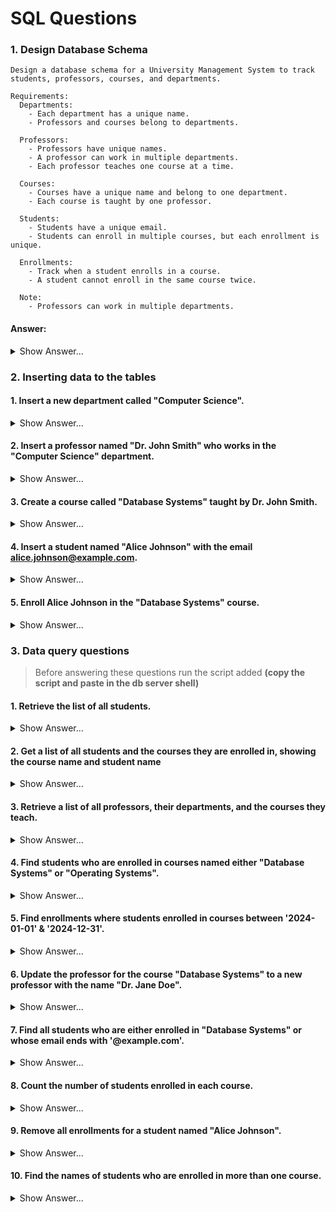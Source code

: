 # SQL Questions

### 1. Design Database Schema

    Design a database schema for a University Management System to track students, professors, courses, and departments.

    Requirements:
      Departments:
        - Each department has a unique name.
        - Professors and courses belong to departments.

      Professors:
        - Professors have unique names.
        - A professor can work in multiple departments.
        - Each professor teaches one course at a time.

      Courses:
        - Courses have a unique name and belong to one department.
        - Each course is taught by one professor.

      Students:
        - Students have a unique email.
        - Students can enroll in multiple courses, but each enrollment is unique.

      Enrollments:
        - Track when a student enrolls in a course.
        - A student cannot enroll in the same course twice.

      Note:
        - Professors can work in multiple departments.

#### Answer:

<details>
<summary>
Show Answer...
</summary>

```sql
-- Table: Departments
CREATE TABLE Departments (
    department_id SERIAL PRIMARY KEY,
    department_name VARCHAR(100) NOT NULL UNIQUE
);

-- Table: Professors
CREATE TABLE Professors (
    professor_id SERIAL PRIMARY KEY,
    professor_name VARCHAR(100) NOT NULL,
    department_id INT,
    UNIQUE(professor_name),  -- Ensure professor names are unique
    FOREIGN KEY (department_id) REFERENCES Departments(department_id) -- Nullable, a professor might not have a department initially
);

-- Table: Students
CREATE TABLE Students (
    student_id SERIAL PRIMARY KEY,
    student_name VARCHAR(100) NOT NULL,
    email VARCHAR(100) NOT NULL UNIQUE  -- Unique constraint for emails
);

-- Table: Courses
CREATE TABLE Courses (
    course_id SERIAL PRIMARY KEY,
    course_name VARCHAR(100) NOT NULL,
    professor_id INT UNIQUE,  -- One-to-One: Each course can only have one professor, and each professor can teach only one course.
    department_id INT NOT NULL,
    FOREIGN KEY (professor_id) REFERENCES Professors(professor_id),
    FOREIGN KEY (department_id) REFERENCES Departments(department_id)
);

-- Table: Enrollments (Many-to-One from Students to Courses)
CREATE TABLE Enrollments (
    enrollment_id SERIAL PRIMARY KEY,
    student_id INT NOT NULL,
    course_id INT NOT NULL,
    enrollment_date DATE NOT NULL,
    UNIQUE(student_id, course_id),  -- Ensure each student can enroll in a course only once
    FOREIGN KEY (student_id) REFERENCES Students(student_id),
    FOREIGN KEY (course_id) REFERENCES Courses(course_id)
);

-- Many-to-Many relationship: Professors and Departments (one professor can work in multiple departments)
CREATE TABLE Professor_Departments (
    professor_id INT NOT NULL,
    department_id INT NOT NULL,
    PRIMARY KEY (professor_id, department_id),
    FOREIGN KEY (professor_id) REFERENCES Professors(professor_id),
    FOREIGN KEY (department_id) REFERENCES Departments(department_id)
);

```

</details>

### 2. Inserting data to the tables

#### 1. Insert a new department called "Computer Science".

<details>
<summary>Show Answer...</summary>

```sql
INSERT INTO Departments (department_name)
VALUES ('Computer Science');
```

</details>

#### 2. Insert a professor named "Dr. John Smith" who works in the "Computer Science" department.

<details>
<summary>Show Answer...</summary>

```sql
-- First, find the department_id for "Computer Science"
SELECT department_id FROM Departments WHERE department_name = 'Computer Science';

-- Insert Dr. John Smith into the Professors table with the department_id
INSERT INTO Professors (professor_name, department_id)
VALUES ('Dr. John Smith', 1);  -- Replace 1 with the actual department_id from the previous query
```

</details>

#### 3. Create a course called "Database Systems" taught by Dr. John Smith.

<details>
<summary>Show Answer...</summary>

```sql
-- Find the professor_id for Dr. John Smith
SELECT professor_id FROM Professors WHERE professor_name = 'Dr. John Smith';

-- Insert the course
INSERT INTO Courses (course_name, professor_id, department_id)
VALUES ('Database Systems', 1, 1);  -- Replace 1 with the actual professor_id and department_id
```

</details>

#### 4. Insert a student named "Alice Johnson" with the email alice.johnson@example.com.

<details>
<summary>Show Answer...</summary>

```sql
INSERT INTO Students (student_name, email)
VALUES ('Alice Johnson', 'alice.johnson@example.com');
```

</details>

#### 5. Enroll Alice Johnson in the "Database Systems" course.

<details>
<summary>Show Answer...</summary>

```sql
-- Find the student_id for Alice Johnson
SELECT student_id FROM Students WHERE email = 'alice.johnson@example.com';

-- Find the course_id for "Database Systems"
SELECT course_id FROM Courses WHERE course_name = 'Database Systems';

-- Insert the enrollment record
INSERT INTO Enrollments (student_id, course_id, enrollment_date)
VALUES (1, 1, '2024-09-15');  -- Replace 1 with the actual student_id and course_id, and set the enrollment_date
```

</details>


### 3. Data query questions
> Before answering these questions run the script added __(copy the script and paste in the db server shell)__
#### 1. Retrieve the list of all students.

<details>
<summary>Show Answer...</summary>

```sql
SELECT * FROM Students;
```
</details>

#### 2. Get a list of all students and the courses they are enrolled in, showing the course name and student name

<details>
<summary>Show Answer...</summary>

```sql
SELECT s.student_name, c.course_name
FROM Students s
JOIN Enrollments e ON s.student_id = e.student_id
JOIN Courses c ON e.course_id = c.course_id;
```
</details>

#### 3. Retrieve a list of all professors, their departments, and the courses they teach.
<details>
<summary>Show Answer...</summary>

```sql
SELECT p.professor_name, d.department_name, c.course_name
FROM Professors p
JOIN Departments d ON p.department_id = d.department_id
JOIN Courses c ON p.professor_id = c.professor_id;
```
</details>

#### 4. Find students who are enrolled in courses named either "Database Systems" or "Operating Systems".

<details>
<summary>Show Answer...</summary>

```sql
SELECT s.student_name, c.course_name
FROM Students s
JOIN Enrollments e ON s.student_id = e.student_id
JOIN Courses c ON e.course_id = c.course_id
WHERE c.course_name IN ('Database Systems', 'Operating Systems');
```
</details>

#### 5. Find enrollments where students enrolled in courses between '2024-01-01' & '2024-12-31'.
<details>
<summary>Show Answer...</summary>

```sql
SELECT s.student_name, c.course_name, e.enrollment_date
FROM Students s
JOIN Enrollments e ON s.student_id = e.student_id
JOIN Courses c ON e.course_id = c.course_id
WHERE e.enrollment_date BETWEEN '2024-01-01' AND '2024-12-31';
```
</details>

#### 6. Update the professor for the course "Database Systems" to a new professor with the name "Dr. Jane Doe".
<details>
<summary>Show Answer...</summary>

```sql
-- First, get the professor_id for Dr. Jane Doe
SELECT professor_id FROM Professors WHERE professor_name = 'Dr. Jane Doe';

-- Update the course to assign the new professor
UPDATE Courses
SET professor_id = 2  -- Replace 2 with the actual professor_id for Dr. Jane Doe
WHERE course_name = 'Database Systems';
```
</details>

#### 7. Find all students who are either enrolled in "Database Systems" or whose email ends with '@example.com'.
<details>
<summary>Show Answer...</summary>

```sql
SELECT s.student_name, s.email, c.course_name
FROM Students s
LEFT JOIN Enrollments e ON s.student_id = e.student_id
LEFT JOIN Courses c ON e.course_id = c.course_id
WHERE c.course_name = 'Database Systems'
   OR s.email LIKE '%@example.com';
```
</details>

#### 8. Count the number of students enrolled in each course.
<details>
<summary>Show Answer...</summary>

```sql
SELECT c.course_name, COUNT(e.student_id) AS student_count
FROM Courses c
LEFT JOIN Enrollments e ON c.course_id = e.course_id
GROUP BY c.course_name;
```
</details>

#### 9. Remove all enrollments for a student named "Alice Johnson".
<details>
<summary>Show Answer...</summary>

```sql
-- First, get the student_id for Alice Johnson
SELECT student_id FROM Students WHERE student_name = 'Alice Johnson';

-- Delete all enrollments for this student
DELETE FROM Enrollments
WHERE student_id = 1;  -- Replace 1 with the actual student_id for Alice Johnson
```
</details>

#### 10. Find the names of students who are enrolled in more than one course.
<details>
<summary>Show Answer...</summary>

```sql
SELECT s.student_name
FROM Students s
WHERE s.student_id IN (
    SELECT e.student_id
    FROM Enrollments e
    GROUP BY e.student_id
    HAVING COUNT(e.course_id) > 1
);
```
</details>
